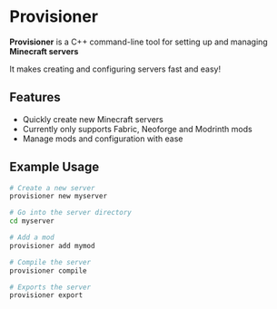 # Provisioner
**Provisioner** is a C++ command-line tool for setting up and managing **Minecraft servers**

It makes creating and configuring servers fast and easy!

## Features

- Quickly create new Minecraft servers
- Currently only supports Fabric, Neoforge and Modrinth mods
- Manage mods and configuration with ease

## Example Usage

```bash
# Create a new server
provisioner new myserver

# Go into the server directory
cd myserver

# Add a mod
provisioner add mymod

# Compile the server
provisioner compile

# Exports the server
provisioner export
```
